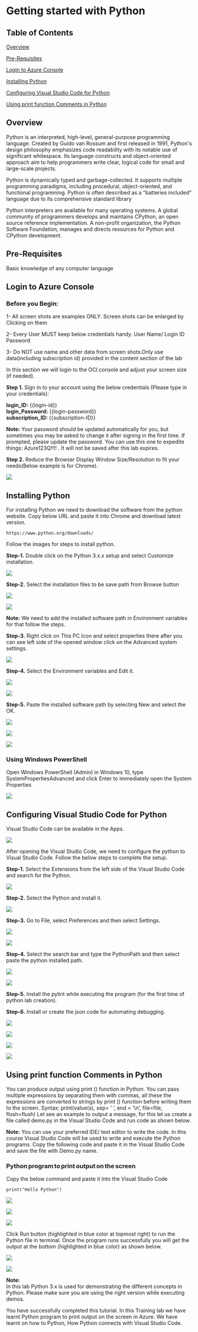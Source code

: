 # Getting started with Python

## Table of Contents

[Overview](#overview)

[Pre-Requisites](#pre-requisites)

[Login to Azure Console](#login-to-azure-console)

[Installing Python](#Installing-Python)

[Configuring Visual Studio Code for Python](#Configuring-Visual-Studio-Code-for-Python)

[Using print function Comments in Python](#Using-print-function-Comments-in-Python)



## Overview

Python is an interpreted, high-level, general-purpose programming language. Created by Guido van Rossum and first released in 1991, Python's design philosophy emphasizes code readability with its notable use of significant whitespace. Its language constructs and object-oriented approach aim to help programmers write clear, logical code for small and large-scale projects.

Python is dynamically typed and garbage-collected. It supports multiple programming paradigms, including procedural, object-oriented, and functional programming. Python is often described as a "batteries included" language due to its comprehensive standard library

Python interpreters are available for many operating systems. A global community of programmers develops and maintains CPython, an open source reference implementation. A non-profit organization, the Python Software Foundation, manages and directs resources for Python and CPython development.

## Pre-Requisites

 Basic knowledge of any computer language

## Login to Azure Console

### Before you Begin:

1- All screen shots are examples ONLY. Screen shots can be enlarged by Clicking on them

2- Every User MUST keep below credentials handy.
User Name/ Login ID
Password

3- Do NOT use name and other data from screen shots.Only use  data(including subscription id) provided in the content section of the lab

In this section we will login to the OCI console and adjust your screen size (if needed).

**Step 1.** Sign in to your account using the below credentials 
            (Please type in your credentials):

 **login_ID:** {{login-id}} <br>
 **login_Password:** {{login-password}}<br>
 **subscription_ID:** {{subscription-ID}} <br>

**Note:** Your password should be updated automatically for you, but sometimes you may be asked to change it after signing in the first time. If prompted, please update the password. You can use this one to expedite things: Azure123Q!!!! . It will not be saved after this lab expires.

**Step 2.** Reduce the Browser Display Window Size/Resolution to fit your needs(Below example is for Chrome). 

![](https://qloudableassets.blob.core.windows.net/devops/OCI/advanced-ansible-playbooks/images/2.jpg?st=2019-09-06T10%3A31%3A31Z&se=2022-09-07T10%3A31%3A00Z&sp=rl&sv=2018-03-28&sr=c&sig=fwljWymO6LKz5xubtKh3mAsK3r858hNP%2Bl6%2FtadP4MM%3D)

## Installing Python

For installing Python we need to download the software from the python website. Copy below URL and paste it into Chrome and download latest version.

```https://www.python.org/downloads/```

Follow the images for steps to install python.

**Step-1.** Double click on the Python 3.x.x setup and select Customize installation.
 
![](https://raw.githubusercontent.com/testlabs1/python_labs/master/Pythonlabs_Images/Getting%20started%20with%20Python/Install-1.png)

**Step-2.** Select the installation files to be save path from Browse button

![](https://raw.githubusercontent.com/testlabs1/python_labs/master/Pythonlabs_Images/Getting%20started%20with%20Python/Install-2.png)

![](https://raw.githubusercontent.com/testlabs1/python_labs/master/Pythonlabs_Images/Getting%20started%20with%20Python/Install-3.png)

 
**Note:** We need to add the installed software path in Environment variables for that follow the steps.

**Step-3.** Right click on This PC Icon and select properties there after you can see left side of the opened window click on the Advanced system settings.

![](https://raw.githubusercontent.com/testlabs1/python_labs/master/Pythonlabs_Images/Getting%20started%20with%20Python/Install-4.png)

**Step-4.** Select the Environment variables and Edit it.

![](https://raw.githubusercontent.com/testlabs1/python_labs/master/Pythonlabs_Images/Getting%20started%20with%20Python/Install-5.png)
 
![](https://raw.githubusercontent.com/testlabs1/python_labs/master/Pythonlabs_Images/Getting%20started%20with%20Python/Install-6.png)

**Step-5.** Paste the installed software path by selecting New and select the OK.
   
![](https://raw.githubusercontent.com/testlabs1/python_labs/master/Pythonlabs_Images/Getting%20started%20with%20Python/Install-7.png)

![](https://raw.githubusercontent.com/testlabs1/python_labs/master/Pythonlabs_Images/Getting%20started%20with%20Python/Install-8.png)

![](https://raw.githubusercontent.com/testlabs1/python_labs/master/Pythonlabs_Images/Getting%20started%20with%20Python/Install-9.png)

### Using Windows PowerShell 

Open Windows PowerShell (Admin) in Windows 10, type SystemPropertiesAdvanced and click Enter to immediately open the System Properties

![](https://raw.githubusercontent.com/testlabs1/python_labs/master/Pythonlabs_Images/Getting%20started%20with%20Python/Install-10.png)

## Configuring Visual Studio Code for Python

Visual Studio Code can be available in the Apps. 

![](https://raw.githubusercontent.com/testlabs1/python_labs/master/Pythonlabs_Images/Getting%20started%20with%20Python/VSC.png)

After opening the Visual Studio Code, we need to configure the python to Visual Studio Code. Follow the below steps to complete the setup.

**Step-1.** Select the Extensions from the left side of the Visual Studio Code and search for the Python.
 
![](https://raw.githubusercontent.com/testlabs1/python_labs/master/Pythonlabs_Images/Getting%20started%20with%20Python/VSC-2.png)

**Step-2.** Select the Python and install it.

![](https://raw.githubusercontent.com/testlabs1/python_labs/master/Pythonlabs_Images/Getting%20started%20with%20Python/VSC-3.png)

**Step-3.** Go to File, select Preferences and then select Settings.

![](https://raw.githubusercontent.com/testlabs1/python_labs/master/Pythonlabs_Images/Getting%20started%20with%20Python/VSC-4.png)

![](https://raw.githubusercontent.com/testlabs1/python_labs/master/Pythonlabs_Images/Getting%20started%20with%20Python/VSC-5.png)

**Step-4.** Select the search bar and type the PythonPath and then select paste the python installed path.

![](https://raw.githubusercontent.com/testlabs1/python_labs/master/Pythonlabs_Images/Getting%20started%20with%20Python/VSC-6.png)

![](https://raw.githubusercontent.com/testlabs1/python_labs/master/Pythonlabs_Images/Getting%20started%20with%20Python/VSC-7.png)

**Step-5.** Install the pylint while executing the program (for the first time of python lab creation).


**Step-6.** Install or create the json code for automating debugging.

![](https://raw.githubusercontent.com/testlabs1/python_labs/master/Pythonlabs_Images/Getting%20started%20with%20Python/VSC-12.png)

![](https://raw.githubusercontent.com/testlabs1/python_labs/master/Pythonlabs_Images/Getting%20started%20with%20Python/VSC-13.png)

![](https://raw.githubusercontent.com/testlabs1/python_labs/master/Pythonlabs_Images/Getting%20started%20with%20Python/VSC-14.png)

![](https://raw.githubusercontent.com/testlabs1/python_labs/master/Pythonlabs_Images/Getting%20started%20with%20Python/VSC-15.png)

## Using print function Comments in Python

You can produce output using print () function in Python. You can pass multiple expressions by separating them with commas, all these the expressions are converted to strings by print () function before writing them to the screen. 
Syntax: print(value(s), sep= ‘ ‘, end = ‘\n’, file=file, flush=flush) 
Let see an example to output a message, for this let us create a file called demo.py in the Visual Studio Code and run code as shown below. 

**Note:** You can use your preferred IDE/ text editor to write the code. In this course Visual Studio Code will be used to write and execute the Python programs. 
Copy the following code and paste it in the Visual Studio Code and save the file with Demo.py name. 

### Python program to print output on the screen 

Copy the below command and paste it into the Visual Studio Code

```print("Hello Python")```

![](https://raw.githubusercontent.com/testlabs1/python_labs/master/Pythonlabs_Images/Getting%20started%20with%20Python/VSC-8.png)

![](https://raw.githubusercontent.com/testlabs1/python_labs/master/Pythonlabs_Images/Getting%20started%20with%20Python/VSC-10.png)

![](https://raw.githubusercontent.com/testlabs1/python_labs/master/Pythonlabs_Images/Getting%20started%20with%20Python/VSC-11.png)

Click Run button (highlighted in blue color at topmost right) to run the Python file in terminal. Once the program runs successfully you will get the output at the bottom (highlighted in blue color) as shown below. 

![](https://raw.githubusercontent.com/testlabs1/python_labs/master/Pythonlabs_Images/Getting%20started%20with%20Python/VSC-12.png)

![](https://raw.githubusercontent.com/testlabs1/python_labs/master/Pythonlabs_Images/Getting%20started%20with%20Python/VSC-15.png)
 
**Note:**<br>
In this lab Python 3.x is used for demonstrating the different concepts in Python. Please make sure you are using the right version while executing demos. 

You have successfully completed this tutorial. In this Training lab we have learnt Python program to print output on the screen in Azure. We have learnt on how to Python, How Python connects with Visual Studio Code.